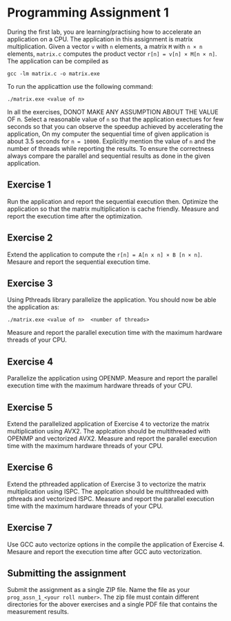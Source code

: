 # Programming Assignment 1

During the first lab, you are learning/practising how to accelerate an application on a CPU. The application in this assignment is matrix multiplication. Given a vector `v` with `n` elements, a matrix `M` with `n × n` elements,  `matrix.c` computes the product vector `r[n] = v[n] × M[n × n]`. The application can be compiled as 

```
gcc -lm matrix.c -o matrix.exe
```

To run the applicattion use the following command:

```
./matrix.exe <value of n>
```
In all the exercises, DONOT MAKE ANY ASSUMPTION ABOUT THE VALUE OF n. Select a reasonable value of `n` so that the application exectues for few seconds so that you can observe the speedup achieved by accelerating the application,  On my computer the sequential time of given application is about 3.5 seconds for `n = 10000`. Explicitly mention the value of `n` and the number of threads while reporting the results. To ensure the correctness always compare the parallel and sequential results as done in the given application.  
 
## Exercise 1
Run the application and report the sequential execution then. Optimize the application so that the matrix multiplication is cache friendly. Measure and report the execution time after the optimization. 

## Exercise 2
Extend the application to compute the `r[n] = A[n x n] × B [n × n]`. Mesaure and report the sequential execution time. 

## Exercise 3
Using Pthreads library parallelize the application. You should now be able the application as:
```
./matrix.exe <value of n>  <number of threads>
```
Measure and report the parallel execution time with the maximum hardware threads of your CPU.

## Exercise 4
Parallelize the application using OPENMP.  Measure and report the parallel execution time with the maximum hardware threads of your CPU.

## Exercise 5
Extend the parallelized application of Exercise 4 to vectorize the matrix multiplication using AVX2. The applcation should be multithreaded with OPENMP and vectorized AVX2. Measure and report the parallel execution time with the maximum hardware threads of your CPU.


## Exercise 6
Extend the pthreaded application of Exercise 3 to vectorize the matrix multiplication using ISPC. The applcation should be multithreaded with pthreads and vectorized ISPC. Measure and report the parallel execution time with the maximum hardware threads of your CPU.

## Exercise 7
Use GCC auto vectorize options in the compile the application of Exercise 4. Mesaure and report the execution time after GCC auto vectorization.

## Submitting the assignment
Submit the assignment as a single ZIP file. Name the file as your `prog_assn_1_<your roll number>`. The zip file must contain different directories for the abover exercises and a single PDF file that contains the measurement results. 

